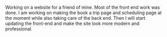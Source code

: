 Working on a website for a friend of mine. Most of the front end work was done. I am working on making the book a trip page and scheduling page at the moment while also taking care of the back end. Then I will start updating the front-end and make the site look more modern and professional.
